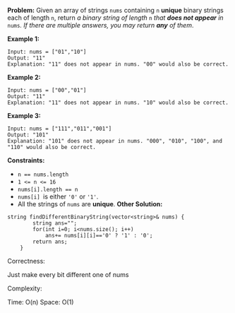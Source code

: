 **Problem:**
Given an array of strings `nums` containing `n` **unique** binary strings each of length `n`, return *a binary string of length* `n` *that **does not appear** in* `nums`*. If there are multiple answers, you may return **any** of them*.

 

**Example 1:**

```
Input: nums = ["01","10"]
Output: "11"
Explanation: "11" does not appear in nums. "00" would also be correct.
```

**Example 2:**

```
Input: nums = ["00","01"]
Output: "11"
Explanation: "11" does not appear in nums. "10" would also be correct.
```

**Example 3:**

```
Input: nums = ["111","011","001"]
Output: "101"
Explanation: "101" does not appear in nums. "000", "010", "100", and "110" would also be correct.
```

 

**Constraints:**

- `n == nums.length`
- `1 <= n <= 16`
- `nums[i].length == n`
- `nums[i] `is either `'0'` or `'1'`.
- All the strings of `nums` are **unique**.
**Other Solution:**
```
string findDifferentBinaryString(vector<string>& nums) {
        string ans="";
        for(int i=0; i<nums.size(); i++) 
            ans+= nums[i][i]=='0' ? '1' : '0';
        return ans;
    }
```
Correctness:

Just make every bit different one of nums

Complexity:

Time: O(n)
Space: O(1)